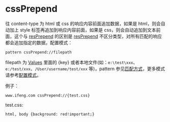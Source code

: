 # cssPrepend

往 content-type 为 html 或 css 的响应内容前面追加数据，如果是 html，则会自动加上 style 标签再追加到响应内容前面，如果是 css，则会自动追加到文本前面，这个与 [resPrepend](#rules_resPrepend) 的区别是 [resPrepend](#rules_resPrepend) 不区分类型，对所有匹配的响应都会追加指定的数据，配置模式：

	pattern cssPrepend://filepath

filepath 为 [Values](http://local.whistlejs.com/#values) 里面的 {key} 或者本地文件(如：`e:\test\xxx`、`e:/test/xxx`、`/User/username/test/xxx` 等)，pattern 参见[匹配方式](#pattern)，更多模式请参考[配置模式](#mode)。

例子：

	www.ifeng.com cssPrepend://{test.css}

test.css:

	html, body {background: red!important;}
